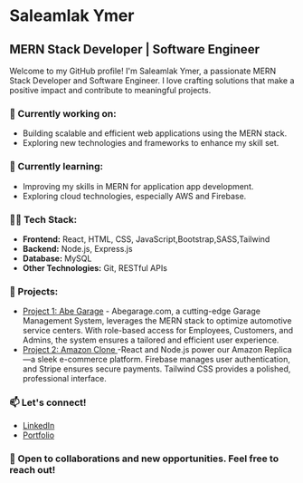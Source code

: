 # Saleamlak Ymer

## MERN Stack Developer | Software Engineer

Welcome to my GitHub profile! I'm Saleamlak Ymer, a passionate MERN Stack Developer and Software Engineer. I love crafting solutions that make a positive impact and contribute to meaningful projects.

### 🔭 Currently working on:
- Building scalable and efficient web applications using the MERN stack.
- Exploring new technologies and frameworks to enhance my skill set.

### 🌱 Currently learning:
- Improving my skills in MERN for application app development.
- Exploring cloud technologies, especially AWS and Firebase.

### 👨‍💻 Tech Stack:
- **Frontend:** React, HTML, CSS, JavaScript,Bootstrap,SASS,Tailwind
- **Backend:** Node.js, Express.js
- **Database:** MySQL
- **Other Technologies:** Git, RESTful APIs

### 🚀 Projects:
- [Project 1: Abe Garage](www.abegarageexpress.com) - Abegarage.com, a cutting-edge Garage Management System, leverages the MERN stack to optimize automotive service centers. With role-based access for Employees, Customers, and Admins, the system ensures a tailored and efficient user experience.
- [Project 2: Amazon Clone ]((https://fifth-base-398400.web.app/)) -React and Node.js power our Amazon Replica—a sleek e-commerce platform. Firebase manages user authentication, and Stripe ensures secure payments. Tailwind CSS provides a polished, professional interface.

### 📫 Let's connect!
- [LinkedIn](https://www.linkedin.com/in/saleamlakendrias/)
- [Portfolio](https://saleamlakendrias.com/)


### 🤝 Open to collaborations and new opportunities. Feel free to reach out!
